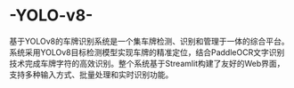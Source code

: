 # -YOLO-v8-
基于YOLOv8的车牌识别系统是一个集车牌检测、识别和管理于一体的综合平台。系统采用YOLOv8目标检测模型实现车牌的精准定位，结合PaddleOCR文字识别技术完成车牌字符的高效识别。整个系统基于Streamlit构建了友好的Web界面，支持多种输入方式、批量处理和实时识别功能。
